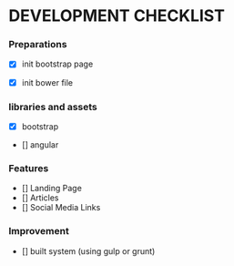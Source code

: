 # DEVELOPMENT CHECKLIST

### Preparations
- [x] init bootstrap page
- [x] init bower file


### libraries and assets
- [x] bootstrap
- [] angular

### Features
- [] Landing Page
- [] Articles
- [] Social Media Links


### Improvement
- [] built system (using gulp or grunt)